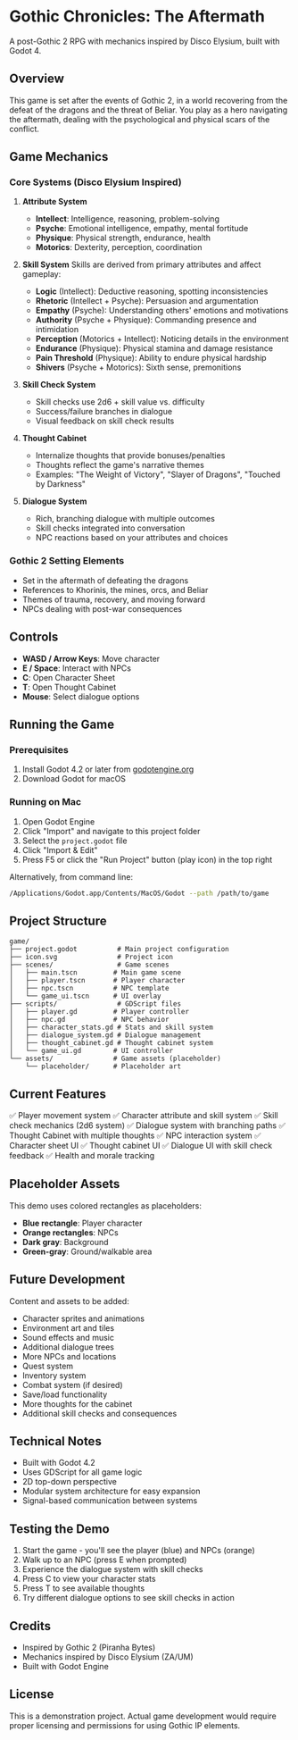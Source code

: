 # Gothic Chronicles: The Aftermath

A post-Gothic 2 RPG with mechanics inspired by Disco Elysium, built with Godot 4.

## Overview

This game is set after the events of Gothic 2, in a world recovering from the defeat of the dragons and the threat of Beliar. You play as a hero navigating the aftermath, dealing with the psychological and physical scars of the conflict.

## Game Mechanics

### Core Systems (Disco Elysium Inspired)

1. **Attribute System**
   - **Intellect**: Intelligence, reasoning, problem-solving
   - **Psyche**: Emotional intelligence, empathy, mental fortitude
   - **Physique**: Physical strength, endurance, health
   - **Motorics**: Dexterity, perception, coordination

2. **Skill System**
   Skills are derived from primary attributes and affect gameplay:
   - **Logic** (Intellect): Deductive reasoning, spotting inconsistencies
   - **Rhetoric** (Intellect + Psyche): Persuasion and argumentation
   - **Empathy** (Psyche): Understanding others' emotions and motivations
   - **Authority** (Psyche + Physique): Commanding presence and intimidation
   - **Perception** (Motorics + Intellect): Noticing details in the environment
   - **Endurance** (Physique): Physical stamina and damage resistance
   - **Pain Threshold** (Physique): Ability to endure physical hardship
   - **Shivers** (Psyche + Motorics): Sixth sense, premonitions

3. **Skill Check System**
   - Skill checks use 2d6 + skill value vs. difficulty
   - Success/failure branches in dialogue
   - Visual feedback on skill check results

4. **Thought Cabinet**
   - Internalize thoughts that provide bonuses/penalties
   - Thoughts reflect the game's narrative themes
   - Examples: "The Weight of Victory", "Slayer of Dragons", "Touched by Darkness"

5. **Dialogue System**
   - Rich, branching dialogue with multiple outcomes
   - Skill checks integrated into conversation
   - NPC reactions based on your attributes and choices

### Gothic 2 Setting Elements

- Set in the aftermath of defeating the dragons
- References to Khorinis, the mines, orcs, and Beliar
- Themes of trauma, recovery, and moving forward
- NPCs dealing with post-war consequences

## Controls

- **WASD / Arrow Keys**: Move character
- **E / Space**: Interact with NPCs
- **C**: Open Character Sheet
- **T**: Open Thought Cabinet
- **Mouse**: Select dialogue options

## Running the Game

### Prerequisites

1. Install Godot 4.2 or later from [godotengine.org](https://godotengine.org/download)
2. Download Godot for macOS

### Running on Mac

1. Open Godot Engine
2. Click "Import" and navigate to this project folder
3. Select the `project.godot` file
4. Click "Import & Edit"
5. Press F5 or click the "Run Project" button (play icon) in the top right

Alternatively, from command line:
```bash
/Applications/Godot.app/Contents/MacOS/Godot --path /path/to/game
```

## Project Structure

```
game/
├── project.godot          # Main project configuration
├── icon.svg               # Project icon
├── scenes/                # Game scenes
│   ├── main.tscn         # Main game scene
│   ├── player.tscn       # Player character
│   ├── npc.tscn          # NPC template
│   └── game_ui.tscn      # UI overlay
├── scripts/               # GDScript files
│   ├── player.gd         # Player controller
│   ├── npc.gd            # NPC behavior
│   ├── character_stats.gd # Stats and skill system
│   ├── dialogue_system.gd # Dialogue management
│   ├── thought_cabinet.gd # Thought cabinet system
│   └── game_ui.gd        # UI controller
└── assets/               # Game assets (placeholder)
    └── placeholder/      # Placeholder art
```

## Current Features

✅ Player movement system
✅ Character attribute and skill system
✅ Skill check mechanics (2d6 system)
✅ Dialogue system with branching paths
✅ Thought Cabinet with multiple thoughts
✅ NPC interaction system
✅ Character sheet UI
✅ Thought cabinet UI
✅ Dialogue UI with skill check feedback
✅ Health and morale tracking

## Placeholder Assets

This demo uses colored rectangles as placeholders:
- **Blue rectangle**: Player character
- **Orange rectangles**: NPCs
- **Dark gray**: Background
- **Green-gray**: Ground/walkable area

## Future Development

Content and assets to be added:
- Character sprites and animations
- Environment art and tiles
- Sound effects and music
- Additional dialogue trees
- More NPCs and locations
- Quest system
- Inventory system
- Combat system (if desired)
- Save/load functionality
- More thoughts for the cabinet
- Additional skill checks and consequences

## Technical Notes

- Built with Godot 4.2
- Uses GDScript for all game logic
- 2D top-down perspective
- Modular system architecture for easy expansion
- Signal-based communication between systems

## Testing the Demo

1. Start the game - you'll see the player (blue) and NPCs (orange)
2. Walk up to an NPC (press E when prompted)
3. Experience the dialogue system with skill checks
4. Press C to view your character stats
5. Press T to see available thoughts
6. Try different dialogue options to see skill checks in action

## Credits

- Inspired by Gothic 2 (Piranha Bytes)
- Mechanics inspired by Disco Elysium (ZA/UM)
- Built with Godot Engine

## License

This is a demonstration project. Actual game development would require proper licensing and permissions for using Gothic IP elements.
